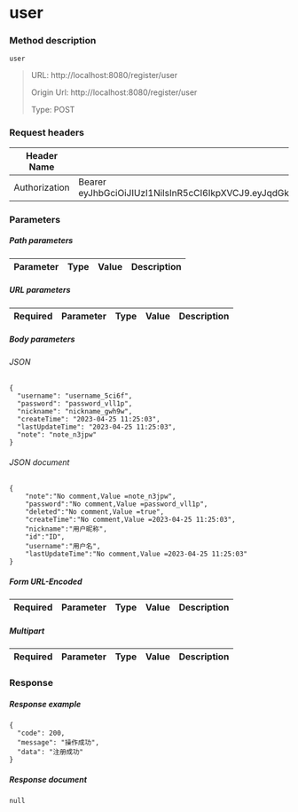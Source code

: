 # user

### Method description

```
user
```

> URL: http://localhost:8080/register/user
>
> Origin Url: http://localhost:8080/register/user
>
> Type: POST


### Request headers

|Header Name| Header Value|
|---------|------|
|Authorization|Bearer eyJhbGciOiJIUzI1NiIsInR5cCI6IkpXVCJ9.eyJqdGkiOiJkMDcwNjI2ZC0wZTM2LTQzZDctOWY0YS0xODM3MzA4Njg0M2QiLCJpc3MiOiIwYzU5OTg5ZDM5NzAzODBhZTE2ODg4MDY4NmM0YTA3MCIsInN1YiI6IjBjNTk5ODlkMzk3MDM4MGFlMTY4ODgwNjg2YzRhMDcwIiwiZXhwIjoxNjgyOTk3ODQ5LCJhdWQiOiJtZnMiLCJzY29wZSI6WyJ1c2VyTWFuIiwiZ2VuZXJhdGVKd3QiLCJzZWFyY2hPbmxpbmUiLCJyb2xlIiwiY29ubmVjdCIsInB1c2giLCJwdWJsaXNoIiwiY29uc3VtZSIsInF1ZXJ5Il19.c4kxRX2E9vgApGjTaEKzMcemlePZARVLAAdcemejQw4|

### Parameters

##### Path parameters

| Parameter | Type | Value | Description |
|---------|------|------|------------|


##### URL parameters

|Required| Parameter | Type | Value | Description |
|---------|---------|------|------|------------|


##### Body parameters

###### JSON

```
{
  "username": "username_5ci6f",
  "password": "password_vll1p",
  "nickname": "nickname_gwh9w",
  "createTime": "2023-04-25 11:25:03",
  "lastUpdateTime": "2023-04-25 11:25:03",
  "note": "note_n3jpw"
}
```

###### JSON document

```
{
	"note":"No comment,Value =note_n3jpw",
	"password":"No comment,Value =password_vll1p",
	"deleted":"No comment,Value =true",
	"createTime":"No comment,Value =2023-04-25 11:25:03",
	"nickname":"用户昵称",
	"id":"ID",
	"username":"用户名",
	"lastUpdateTime":"No comment,Value =2023-04-25 11:25:03"
}
```


##### Form URL-Encoded
|Required| Parameter | Type | Value | Description |
|---------|---------|------|------|------------|


##### Multipart
|Required | Parameter | Type | Value | Description |
|---------|---------|------|------|------------|


### Response

##### Response example

```
{
  "code": 200,
  "message": "操作成功",
  "data": "注册成功"
}
```

##### Response document
```
null
```



